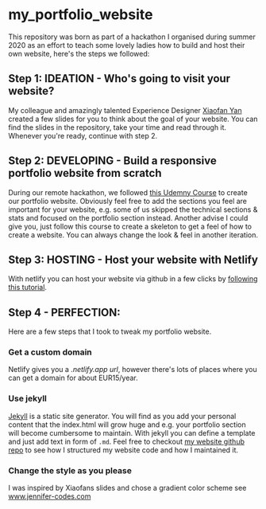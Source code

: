 # my_portfolio_website
This repository was born as part of a hackathon I organised during summer 2020 as an effort to teach some lovely ladies how to build and host their own website, here's the steps we followed:

## Step 1: IDEATION - Who's going to visit your website? 
My colleague and amazingly talented Experience Designer [Xiaofan Yan](https://www.linkedin.com/in/xiaofan-yan-67b335a7/) created a few slides for you to think about the goal of your website. You can find the slides in the repository, take your time and read through it. Whenever you're ready, continue with step 2. 

## Step 2: DEVELOPING - Build a responsive portfolio website from scratch
During our remote hackathon, we followed [this Udemny Course](https://www.udemy.com/course/portfolio-website/) to create our portfolio website. Obviously feel free to add the sections you feel are important for your website, e.g. some of us skipped the technical sections & stats and focused on the portfolio section instead. Another advise I could give you, just follow this course to create a skeleton to get a feel of how to create a website. You can always change the look & feel in another iteration. 

## Step 3: HOSTING - Host your website with Netlify 
With netlify you can host your website via github in a few clicks by [following this tutorial](https://www.netlify.com/blog/2016/09/29/a-step-by-step-guide-deploying-on-netlify/). 

## Step 4 - PERFECTION: 
Here are a few steps that I took to tweak my portfolio website. 

### Get a custom domain
Netlify gives you a *.netlify.app url*, however there's lots of places where you can get a domain for about EUR15/year. 

### Use jekyll 
[Jekyll](https://jekyllrb.com/) is a static site generator. You will find as you add your personal content that the index.html will grow huge and e.g. your portfolio section will become cumbersome to maintain. With jekyll you can define a template and just add text in form of `.md`. Feel free to checkout [my website github repo](https://github.com/jenpaff/jennifer-codes_com) to see how I structured my website code and how I maintained it. 

### Change the style as you please
I was inspired by Xiaofans slides and chose a gradient color scheme see www.jennifer-codes.com
